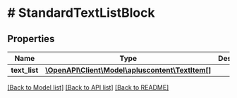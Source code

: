 # # StandardTextListBlock

## Properties

Name | Type | Description | Notes
------------ | ------------- | ------------- | -------------
**text_list** | [**\OpenAPI\Client\Model\apluscontent\TextItem[]**](TextItem.md) |  |

[[Back to Model list]](../../README.md#models) [[Back to API list]](../../README.md#endpoints) [[Back to README]](../../README.md)
